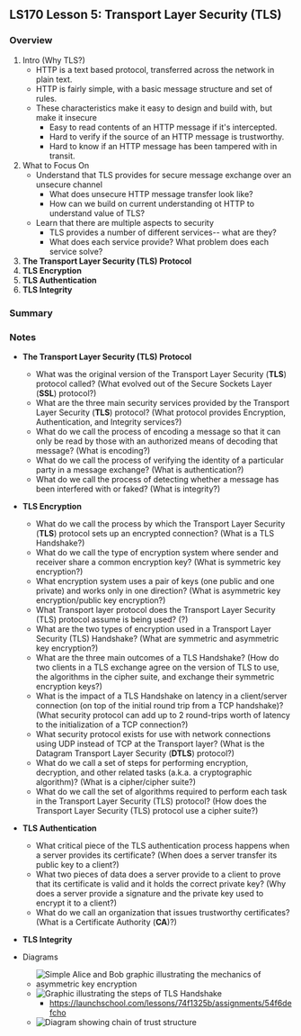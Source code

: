 ## LS170 Lesson 5: Transport Layer Security (TLS)



### Overview

1. Intro (Why TLS?)
   * HTTP is a text based protocol, transferred across the network in plain text.
   * HTTP is fairly simple, with a basic message structure and set of rules.
   * These characteristics make it easy to design and build with, but make it insecure
     * Easy to read contents of an HTTP message if it's intercepted.
     * Hard to verify if the source of an HTTP message is trustworthy.
     * Hard to know if an HTTP message has been tampered with in transit.
2. What to Focus On
   * Understand that TLS provides for secure message exchange over an unsecure channel
     * What does unsecure HTTP message transfer look like?
     * How can we build on current understanding ot HTTP to understand value of TLS?
   * Learn that there are multiple aspects to security
     * TLS provides a number of different services-- what are they?
     * What does each service provide? What problem does each service solve?
3. **The Transport Layer Security (TLS) Protocol**
4. **TLS Encryption**
5. **TLS Authentication**
6. **TLS Integrity**



### Summary



### Notes

* **The Transport Layer Security (TLS) Protocol**
  * What was the original version of the Transport Layer Security (**TLS**) protocol called? (What evolved out of the Secure Sockets Layer (**SSL**) protocol?)
  * What are the three main security services provided by the Transport Layer Security (**TLS**) protocol? (What protocol provides Encryption, Authentication, and Integrity services?)
  * What do we call the process of encoding a message so that it can only be read by those with an authorized means of decoding that message? (What is encoding?)
  * What do we call the process of verifying the identity of a particular party in a message exchange? (What is authentication?)
  * What do we call the process of detecting whether a message has been interfered with or faked? (What is integrity?)
* **TLS Encryption**
  * What do we call the process by which the Transport Layer Security (**TLS**) protocol sets up an encrypted connection? (What is a TLS Handshake?)
  * What do we call the type of encryption system where sender and receiver share a common encryption key? (What is symmetric key encryption?)
  * What encryption system uses a pair of keys (one public and one private) and works only in one direction? (What is asymmetric key encryption/public key encryption?)
  * What Transport layer protocol does the Transport Layer Security (TLS) protocol assume is being used? (?)
  * What are the two types of encryption used in a Transport Layer Security (TLS) Handshake? (What are symmetric and asymmetric key encryption?)
  * What are the three main outcomes of a TLS Handshake? (How do two clients in a TLS exchange agree on the version of TLS to use, the algorithms in the cipher suite, and exchange their symmetric encryption keys?)
  * What is the impact of a TLS Handshake on latency in a client/server connection (on top of the initial round trip from a TCP handshake)? (What security protocol can add up to 2 round-trips worth of latency to the initialization of a TCP connection?)
  * What security protocol exists for use with network connections using UDP instead of TCP at the Transport layer? (What is the Datagram Transport Layer Security (**DTLS**) protocol?)
  * What do we call a set of steps for performing encryption, decryption, and other related tasks (a.k.a. a cryptographic algorithm)? (What is a cipher/cipher suite?)
  * What do we call the set of algorithms required to perform each task in the Transport Layer Security (TLS) protocol? (How does the Transport Layer Security (TLS) protocol use a cipher suite?)
* **TLS Authentication**
  * What critical piece of the TLS authentication process happens when a server provides its certificate? (When does a server transfer its public key to a client?)
  * What two pieces of data does a server provide to a client to prove that its certificate is valid and it holds the correct private key? (Why does a server provide a signature and the private key used to encrypt it to a client?)
  * What do we call an organization that issues trustworthy certificates? (What is a Certificate Authority (**CA**)?)
* **TLS Integrity**

* Diagrams
  * ![Simple Alice and Bob graphic illustrating the mechanics of asymmetric key encryption](https://da77jsbdz4r05.cloudfront.net/images/ls170/tls-encryption-asymmetric.png)
  * ![Graphic illustrating the steps of TLS Handshake](https://da77jsbdz4r05.cloudfront.net/images/ls170/tls-encryption-tls-handshake.png)
    * https://launchschool.com/lessons/74f1325b/assignments/54f6defcho
  * ![Diagram showing chain of trust structure](https://da77jsbdz4r05.cloudfront.net/images/ls170/tls-authentication-chain-of-trust.png)

